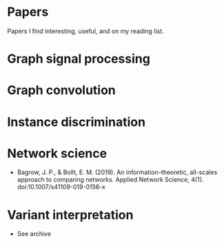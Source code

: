 <style type="text/css" rel="stylesheet">
    a { text-decoration: none; }
</style>
# Papers
Papers I find interesting, useful, and on my reading list.

# Graph signal processing
# Graph convolution
# Instance discrimination

# Network science
- <a href="https://arxiv.org/abs/1804.03665"> Bagrow, J. P., &amp; Bollt, E. M. (2019). An information-theoretic, all-scales approach to comparing networks. Applied Network Science, 4(1). doi:10.1007/s41109-019-0156-x</a>

# Variant interpretation
- See archive

